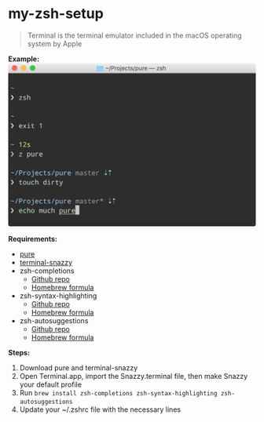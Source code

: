 # my-zsh-setup

> Terminal is the terminal emulator included in the macOS operating system by Apple

**Example:**
<img src="https://github.com/sindresorhus/pure/blob/main/screenshot.png" width="800">

**Requirements:**
- [pure](https://github.com/sindresorhus/pure#oh-my-zsh)
- [terminal-snazzy](https://github.com/sindresorhus/terminal-snazzy)
- zsh-completions
    - [Github repo](https://github.com/zsh-users/zsh-completions)
    - [Homebrew formula](https://github.com/zsh-users/zsh-completions)
- zsh-syntax-highlighting
    - [Github repo](https://github.com/zsh-users/zsh-syntax-highlighting)
    - [Homebrew formula](https://formulae.brew.sh/formula/zsh-syntax-highlighting)
- zsh-autosuggestions
    - [Github repo](https://github.com/zsh-users/zsh-autosuggestions)
    - [Homebrew formula](https://github.com/zsh-users/zsh-autosuggestions)

**Steps:**
1. Download pure and terminal-snazzy
2. Open Terminal.app, import the Snazzy.terminal file, then make Snazzy your default profile
3. Run `brew install zsh-completions zsh-syntax-highlighting zsh-autosuggestions`
4. Update your ~/.zshrc file with the necessary lines
